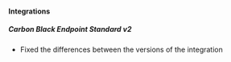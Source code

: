 
#### Integrations
##### Carbon Black Endpoint Standard v2
- Fixed the differences between the versions of the integration
